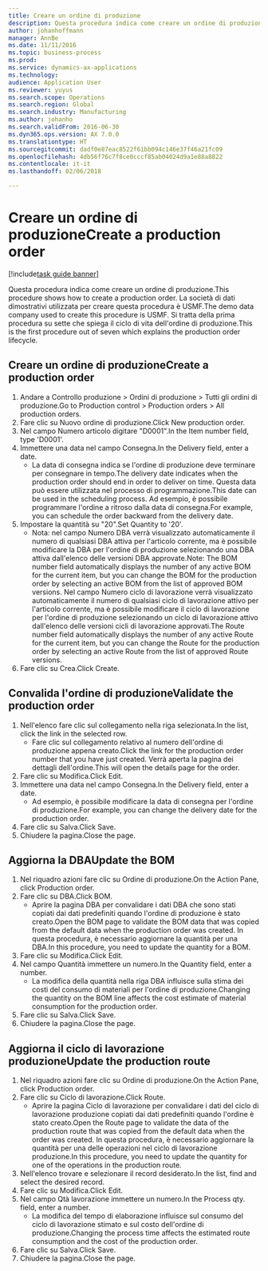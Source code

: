 ```yaml
---
title: Creare un ordine di produzione
description: Questa procedura indica come creare un ordine di produzione.
author: johanhoffmann
manager: AnnBe
ms.date: 11/11/2016
ms.topic: business-process
ms.prod: 
ms.service: dynamics-ax-applications
ms.technology: 
audience: Application User
ms.reviewer: yuyus
ms.search.scope: Operations
ms.search.region: Global
ms.search.industry: Manufacturing
ms.author: johanho
ms.search.validFrom: 2016-06-30
ms.dyn365.ops.version: AX 7.0.0
ms.translationtype: HT
ms.sourcegitcommit: dadf0e87eac8522f61bb094c146e37f46a21fc09
ms.openlocfilehash: 4db56f76c7f8ce0cccf85ab04024d9a1e88a8822
ms.contentlocale: it-it
ms.lasthandoff: 02/06/2018

---
```

# <a name="create-a-production-order"></a><span data-ttu-id="3efe9-103">Creare un ordine di produzione</span><span class="sxs-lookup"><span data-stu-id="3efe9-103">Create a production order</span></span>

[!include[task guide banner](../../includes/task-guide-banner.md)]

<span data-ttu-id="3efe9-104">Questa procedura indica come creare un ordine di produzione.</span><span class="sxs-lookup"><span data-stu-id="3efe9-104">This procedure shows how to create a production order.</span></span> <span data-ttu-id="3efe9-105">La società di dati dimostrativi utilizzata per creare questa procedura è USMF.</span><span class="sxs-lookup"><span data-stu-id="3efe9-105">The demo data company used to create this procedure is USMF.</span></span> <span data-ttu-id="3efe9-106">Si tratta della prima procedura su sette che spiega il ciclo di vita dell'ordine di produzione.</span><span class="sxs-lookup"><span data-stu-id="3efe9-106">This is the first procedure out of seven which explains the production order lifecycle.</span></span>


## <a name="create-a-production-order"></a><span data-ttu-id="3efe9-107">Creare un ordine di produzione</span><span class="sxs-lookup"><span data-stu-id="3efe9-107">Create a production order</span></span>
1. <span data-ttu-id="3efe9-108">Andare a Controllo produzione > Ordini di produzione > Tutti gli ordini di produzione.</span><span class="sxs-lookup"><span data-stu-id="3efe9-108">Go to Production control > Production orders > All production orders.</span></span>
2. <span data-ttu-id="3efe9-109">Fare clic su Nuovo ordine di produzione.</span><span class="sxs-lookup"><span data-stu-id="3efe9-109">Click New production order.</span></span>
3. <span data-ttu-id="3efe9-110">Nel campo Numero articolo digitare "D0001".</span><span class="sxs-lookup"><span data-stu-id="3efe9-110">In the Item number field, type 'D0001'.</span></span>
4. <span data-ttu-id="3efe9-111">Immettere una data nel campo Consegna.</span><span class="sxs-lookup"><span data-stu-id="3efe9-111">In the Delivery field, enter a date.</span></span>
    * <span data-ttu-id="3efe9-112">La data di consegna indica se l'ordine di produzione deve terminare per consegnare in tempo.</span><span class="sxs-lookup"><span data-stu-id="3efe9-112">The delivery date indicates when the production order should end in order to deliver on time.</span></span> <span data-ttu-id="3efe9-113">Questa data può essere utilizzata nel processo di programmazione.</span><span class="sxs-lookup"><span data-stu-id="3efe9-113">This date can be used in the scheduling process.</span></span> <span data-ttu-id="3efe9-114">Ad esempio, è possibile programmare l'ordine a ritroso dalla data di consegna.</span><span class="sxs-lookup"><span data-stu-id="3efe9-114">For example, you can schedule the order backward from the delivery date.</span></span>  
5. <span data-ttu-id="3efe9-115">Impostare la quantità su "20".</span><span class="sxs-lookup"><span data-stu-id="3efe9-115">Set Quantity to '20'.</span></span>
    * <span data-ttu-id="3efe9-116">Nota: nel campo Numero DBA verrà visualizzato automaticamente il numero di qualsiasi DBA attiva per l'articolo corrente, ma è possibile modificare la DBA per l'ordine di produzione selezionando una DBA attiva dall'elenco delle versioni DBA approvate.</span><span class="sxs-lookup"><span data-stu-id="3efe9-116">Note: The BOM number field automatically displays the number of any active BOM for the current item, but you can change the BOM for the production order by selecting an active BOM from the list of approved BOM versions.</span></span>    <span data-ttu-id="3efe9-117">Nel campo Numero ciclo di lavorazione verrà visualizzato automaticamente il numero di qualsiasi ciclo di lavorazione attivo per l'articolo corrente, ma è possibile modificare il ciclo di lavorazione per l'ordine di produzione selezionando un ciclo di lavorazione attivo dall'elenco delle versioni cicli di lavorazione approvati.</span><span class="sxs-lookup"><span data-stu-id="3efe9-117">The Route number field automatically displays the number of any active Route for the current item, but you can change the Route for the production order by selecting an active Route from the list of approved Route versions.</span></span>  
6. <span data-ttu-id="3efe9-118">Fare clic su Crea.</span><span class="sxs-lookup"><span data-stu-id="3efe9-118">Click Create.</span></span>

## <a name="validate-the-production-order"></a><span data-ttu-id="3efe9-119">Convalida l'ordine di produzione</span><span class="sxs-lookup"><span data-stu-id="3efe9-119">Validate the production order</span></span>
1. <span data-ttu-id="3efe9-120">Nell'elenco fare clic sul collegamento nella riga selezionata.</span><span class="sxs-lookup"><span data-stu-id="3efe9-120">In the list, click the link in the selected row.</span></span>
    * <span data-ttu-id="3efe9-121">Fare clic sul collegamento relativo al numero dell'ordine di produzione appena creato.</span><span class="sxs-lookup"><span data-stu-id="3efe9-121">Click the link for the production order number that you have just created.</span></span> <span data-ttu-id="3efe9-122">Verrà aperta la pagina dei dettagli dell'ordine.</span><span class="sxs-lookup"><span data-stu-id="3efe9-122">This will open the details page for the order.</span></span>  
2. <span data-ttu-id="3efe9-123">Fare clic su Modifica.</span><span class="sxs-lookup"><span data-stu-id="3efe9-123">Click Edit.</span></span>
3. <span data-ttu-id="3efe9-124">Immettere una data nel campo Consegna.</span><span class="sxs-lookup"><span data-stu-id="3efe9-124">In the Delivery field, enter a date.</span></span>
    * <span data-ttu-id="3efe9-125">Ad esempio, è possibile modificare la data di consegna per l'ordine di produzione.</span><span class="sxs-lookup"><span data-stu-id="3efe9-125">For example, you can change the delivery date for the production order.</span></span>  
4. <span data-ttu-id="3efe9-126">Fare clic su Salva.</span><span class="sxs-lookup"><span data-stu-id="3efe9-126">Click Save.</span></span>
5. <span data-ttu-id="3efe9-127">Chiudere la pagina.</span><span class="sxs-lookup"><span data-stu-id="3efe9-127">Close the page.</span></span>

## <a name="update-the-bom"></a><span data-ttu-id="3efe9-128">Aggiorna la DBA</span><span class="sxs-lookup"><span data-stu-id="3efe9-128">Update the BOM</span></span>
1. <span data-ttu-id="3efe9-129">Nel riquadro azioni fare clic su Ordine di produzione.</span><span class="sxs-lookup"><span data-stu-id="3efe9-129">On the Action Pane, click Production order.</span></span>
2. <span data-ttu-id="3efe9-130">Fare clic su DBA.</span><span class="sxs-lookup"><span data-stu-id="3efe9-130">Click BOM.</span></span>
    * <span data-ttu-id="3efe9-131">Aprire la pagina DBA per convalidare i dati DBA che sono stati copiati dai dati predefiniti quando l'ordine di produzione è stato creato.</span><span class="sxs-lookup"><span data-stu-id="3efe9-131">Open the BOM page to validate the BOM data that was copied from the default data when the production order was created.</span></span> <span data-ttu-id="3efe9-132">In questa procedura, è necessario aggiornare la quantità per una DBA.</span><span class="sxs-lookup"><span data-stu-id="3efe9-132">In this procedure, you need to update the quantity for a BOM.</span></span>  
3. <span data-ttu-id="3efe9-133">Fare clic su Modifica.</span><span class="sxs-lookup"><span data-stu-id="3efe9-133">Click Edit.</span></span>
4. <span data-ttu-id="3efe9-134">Nel campo Quantità immettere un numero.</span><span class="sxs-lookup"><span data-stu-id="3efe9-134">In the Quantity field, enter a number.</span></span>
    * <span data-ttu-id="3efe9-135">La modifica della quantità nella riga DBA influisce sulla stima dei costi del consumo di materiali per l'ordine di produzione.</span><span class="sxs-lookup"><span data-stu-id="3efe9-135">Changing the quantity on the BOM line affects the cost estimate of material consumption for the production order.</span></span>  
5. <span data-ttu-id="3efe9-136">Fare clic su Salva.</span><span class="sxs-lookup"><span data-stu-id="3efe9-136">Click Save.</span></span>
6. <span data-ttu-id="3efe9-137">Chiudere la pagina.</span><span class="sxs-lookup"><span data-stu-id="3efe9-137">Close the page.</span></span>

## <a name="update-the-production-route"></a><span data-ttu-id="3efe9-138">Aggiorna il ciclo di lavorazione produzione</span><span class="sxs-lookup"><span data-stu-id="3efe9-138">Update the production route</span></span>
1. <span data-ttu-id="3efe9-139">Nel riquadro azioni fare clic su Ordine di produzione.</span><span class="sxs-lookup"><span data-stu-id="3efe9-139">On the Action Pane, click Production order.</span></span>
2. <span data-ttu-id="3efe9-140">Fare clic su Ciclo di lavorazione.</span><span class="sxs-lookup"><span data-stu-id="3efe9-140">Click Route.</span></span>
    * <span data-ttu-id="3efe9-141">Aprire la pagina Ciclo di lavorazione per convalidare i dati del ciclo di lavorazione produzione copiati dai dati predefiniti quando l'ordine è stato creato.</span><span class="sxs-lookup"><span data-stu-id="3efe9-141">Open the Route page to validate the data of the production route that was copied from the default data when the order was created.</span></span> <span data-ttu-id="3efe9-142">In questa procedura, è necessario aggiornare la quantità per una delle operazioni nel ciclo di lavorazione produzione.</span><span class="sxs-lookup"><span data-stu-id="3efe9-142">In this procedure, you need to update the quantity for one of the operations in the production route.</span></span>  
3. <span data-ttu-id="3efe9-143">Nell'elenco trovare e selezionare il record desiderato.</span><span class="sxs-lookup"><span data-stu-id="3efe9-143">In the list, find and select the desired record.</span></span>
4. <span data-ttu-id="3efe9-144">Fare clic su Modifica.</span><span class="sxs-lookup"><span data-stu-id="3efe9-144">Click Edit.</span></span>
5. <span data-ttu-id="3efe9-145">Nel campo Qtà lavorazione immettere un numero.</span><span class="sxs-lookup"><span data-stu-id="3efe9-145">In the Process qty. field, enter a number.</span></span>
    * <span data-ttu-id="3efe9-146">La modifica del tempo di elaborazione influisce sul consumo del ciclo di lavorazione stimato e sul costo dell'ordine di produzione.</span><span class="sxs-lookup"><span data-stu-id="3efe9-146">Changing the process time affects the estimated route consumption and the cost of the production order.</span></span>  
6. <span data-ttu-id="3efe9-147">Fare clic su Salva.</span><span class="sxs-lookup"><span data-stu-id="3efe9-147">Click Save.</span></span>
7. <span data-ttu-id="3efe9-148">Chiudere la pagina.</span><span class="sxs-lookup"><span data-stu-id="3efe9-148">Close the page.</span></span>

